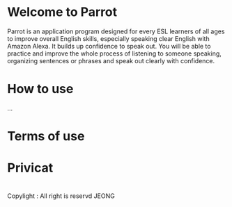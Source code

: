 # Welcome to Parrot
Parrot is an application program designed for every ESL learners of all ages to improve overall English skills, especially speaking clear English with Amazon Alexa. It builds up confidence to speak out. You will be able to practice and improve the whole process of listening to someone speaking, organizing sentences or phrases and speak out clearly with confidence. 


# How to use
...
# Terms of use

# Privicat


# 
Copylight : All right is reservd JEONG
